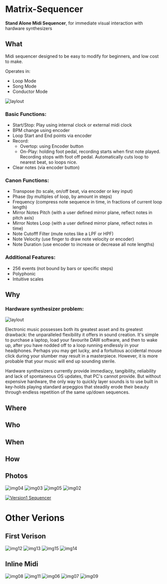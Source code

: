 # Matrix-Sequencer
**Stand Alone Midi Sequencer**, for immediate visual interaction with hardware synthesizers

## What
Midi sequencer designed to be easy to modify for beginners, and low cost to make.

Operates in:
- Loop Mode
- Song Mode
- Conductor Mode

![laylout](images/misc/Functions.jpg)

### Basic Functions:
- Start/Stop: Play using internal clock or external midi clock
- BPM change using encoder
- Loop Start and End points via encoder
- Record:
  - Overtop: using Encoder button
  - On-Play: holding foot pedal, recording starts when first note played. Recording stops with foot off pedal. Automatically cuts loop to nearest beat, so loops nice.
- Clear notes (via encoder button)

### Canon Functions:
- Transpose (to scale, on/off beat, via encoder or key input)
- Phase (by multiples of loop, by amount in steps)
- Frequency (compress note sequence in time, in fractions of current loop length)
- Mirror Notes Pitch (with a user defined mirror plane, reflect notes in pitch axis)
- Mirror Notes Loop (with a user defined mirror plane, reflect notes in time)
- Note Cutofff Filter (mute notes like a LPF or HPF)
- Note Velocity (use finger to draw note velocity or encoder)
- Note Duration (use encoder to increase or decrease all note lengths)

### Additional Features:
- 256 events (not bound by bars or specific steps)
- Polyphonic
- Intuitive scales

## Why
### Hardware synthesizer problem:

![laylout](images/misc/img16.png)

Electronic music possesses both its greatest asset and its greatest drawback: the unparalleled flexibility it offers in sound creation. It's simple to purchase a laptop, load your favourite DAW software, and then to wake up, after you have nodded off to a loop running endlessly in your headphones. Perhaps you may get lucky, and a fortuitous accidental mouse click during your slumber may result in a masterpiece. However, it is more probable that your music will end up sounding sterile.

Hardware synthesizers currently provide immediacy, tangibility, reliability and lack of spontaneous OS updates, that PC's cannot provide.  But without expensive hardware, the only way to quickly layer sounds is to use built in key-holds playing standard arpeggios that steadily erode their beauty through endless repetition of the same up/down sequences.



## Where

## Who


## When

## How
## Photos

![img04](images/img04.jpg)
![img03](images/img03.jpg)
![img05](images/img05.jpg)
![img02](images/img02.jpg)

[![Version1 Sequencer](https://vimeo.com/770474252)](https://vimeo.com/770474252)

# Other Verions

## First Verison
![img12](images/img12.jpg)
![img13](images/img13.jpg)
![img15](images/img15.jpg)
![img14](images/img14.jpg)



## Inline Midi 
![img08](images/img08.jpg)
![img11](images/img11.jpg)
![img06](images/img06.jpg)
![img07](images/img07.jpg)
![img09](images/img09.jpg)
